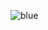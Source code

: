 ![blue](https://github.com/nishexe/react-challenge-dave-grey/assets/61022113/f7bfdd39-05df-4f6e-a3fb-8816e2cb2335)
